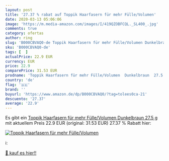 ```yaml
---
layout: post
title: '27.37 % rabat auf Toppik Haarfasern für mehr Fülle/Volumen'
date: 2020-03-13 05:06:06
image: 'https://m.media-amazon.com/images/I/419QZOBFCQL._SL400_.jpg'
comments: true
category: ofertas
author: ring
slug: 'B000CBVAQ0-de Toppik Haarfasern für mehr Fülle/Volumen Dunkelbraun 27.5 g'
sku: 'B000CBVAQ0-de'
tags: [  ]
actualPrice: 22.9 EUR
currency: EUR
price: 22.9
comparePrice: 31.53 EUR
prodname: 'Toppik Haarfasern für mehr Fülle/Volumen  Dunkelbraun  27.5 g'
country: 'de'
flag: '🇩🇪'
brand: ''
buyurl: 'https://www.amazon.de/dp/B000CBVAQ0/?tag=tolees0ca-21'
descuento: '27.37'
average: '22.9'
---
```


Es gibt ein [Toppik Haarfasern für mehr Fülle/Volumen  Dunkelbraun  27.5 g](https://www.amazon.de/dp/B000CBVAQ0/?tag=tolees0ca-21) mit aktuellem Preis 22.9 EUR (original: 31.53 EUR) 27.37 % Rabatt hier:

[![Toppik Haarfasern für mehr Fülle/Volumen](https://m.media-amazon.com/images/I/419QZOBFCQL._SL400_.jpg)](https://www.amazon.de/dp/B000CBVAQ0/?tag=tolees0ca-21)

ℹ️:


[🛒 kauf es hier!!](https://www.amazon.de/dp/B000CBVAQ0/?tag=tolees0ca-21)
